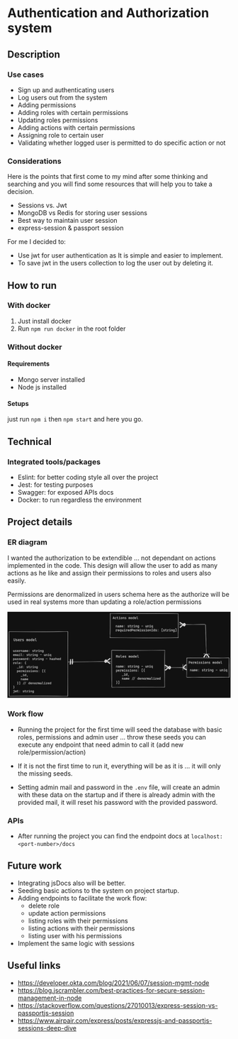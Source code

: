 # Authentication and Authorization system
## Description
### Use cases
- Sign up and authenticating users
- Log users out from the system
- Adding permissions
- Adding roles with certain permissions
- Updating roles permissions
- Adding actions with certain permissions
- Assigning role to certain user 
- Validating whether logged user is permitted to do specific action or not

### Considerations
Here is the points that first come to my mind after some thinking and searching and you will find some resources that will help you to take a decision.
- Sessions vs. Jwt
- MongoDB vs Redis for storing user sessions
- Best way to maintain user session
- express-session & passport session

For me I decided to:
- Use jwt for user authentication as It is simple and easier to implement.
- To save jwt in the users collection to log the user out by deleting it.

## How to run

### With docker
1. Just install docker
1. Run `npm run docker` in the root folder

### Without docker
#### Requirements
- Mongo server installed
- Node js installed

#### Setups
just run `npm i` then `npm start` and here you go.

## Technical
### Integrated tools/packages
- Eslint: for better coding style all over the project
- Jest: for testing purposes
- Swagger: for exposed APIs docs
- Docker: to run regardless the environment 

## Project details
### ER diagram
I wanted the authorization to be extendible ... not dependant on actions implemented in the code.
This design will allow the user to add as many actions as he like and assign their permissions to roles and users also easily.

Permissions are denormalized in users schema here as the authorize will be used in real systems more than updating a role/action permissions

![ER](er-diagram.png)

### Work flow
- Running the project for the first time will seed the database with basic roles, permissions and admin user ... throw these seeds you can execute any endpoint that need admin to call it (add new role/permission/action)

- If it is not the first time to run it, everything will be as it is ... it will only the missing seeds.

- Setting admin mail and password in the `.env` file, will create an admin with these data on the startup and if there is already admin with the provided mail, it will reset his password with the provided password.

### APIs
- After running the project you can find the endpoint docs at `localhost:<port-number>/docs`

## Future work
- Integrating jsDocs also will be better.
- Seeding basic actions to the system on project startup.
- Adding endpoints to facilitate the work flow:
  - delete role
  - update action permissions
  - listing roles with their permissions
  - listing actions with their permissions
  - listing user with his permissions
- Implement the same logic with sessions

## Useful links
- https://developer.okta.com/blog/2021/06/07/session-mgmt-node
- https://blog.jscrambler.com/best-practices-for-secure-session-management-in-node
- https://stackoverflow.com/questions/27010013/express-session-vs-passportjs-session
- https://www.airpair.com/express/posts/expressjs-and-passportjs-sessions-deep-dive
